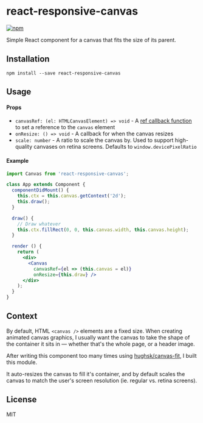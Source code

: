 # react-responsive-canvas

[![npm](https://badgen.now.sh/npm/v/react-responsive-canvas)](https://www.npmjs.com/package/react-responsive-canvas)

Simple React component for a canvas that fits the size of its parent.

## Installation

```
npm install --save react-responsive-canvas
```

## Usage

#### Props

* `canvasRef: (el: HTMLCanvasElement) => void` - A [ref callback function](https://reactjs.org/docs/refs-and-the-dom.html#callback-refs) to set a reference to the `canvas` element
* `onResize: () => void` - A callback for when the canvas resizes
* `scale: number` - A ratio to scale the canvas by. Used to support high-quality canvases on retina screens. Defaults to `window.devicePixelRatio`

#### Example

```jsx
import Canvas from 'react-responsive-canvas';

class App extends Component {
  componentDidMount() {
    this.ctx = this.canvas.getContext('2d');
    this.draw();
  }

  draw() {
    // Draw whatever
    this.ctx.fillRect(0, 0, this.canvas.width, this.canvas.height);
  }

  render () {
    return (
      <div>
        <Canvas
          canvasRef={el => (this.canvas = el)}
          onResize={this.draw} />
      </div>
    );
  }
}
```

## Context

By default, HTML `<canvas />` elements are a fixed size. When creating animated canvas graphics, I usually want the canvas to take the shape of the container it sits in — whether that's the whole page, or a header image.

After writing this component too many times using [hughsk/canvas-fit](https://github.com/hughsk/canvas-fit), I built this module.

It auto-resizes the canvas to fill it's container, and by default scales the canvas to match the user's screen resolution (ie. regular vs. retina screens).

## License

MIT
